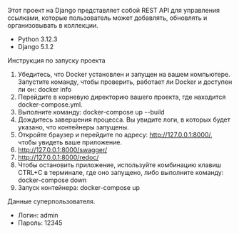 Этот проект на Django представляет собой REST API для управления ссылками, которые пользователь может добавлять, обновлять и организовывать в коллекции. 

- Python 3.12.3
- Django 5.1.2


Инструкция по запуску проекта

1. Убедитесь, что Docker установлен и запущен на вашем компьютере. Запустите команду, чтобы проверить, работает ли Docker и доступен ли он:
docker info
2. Перейдите в корневую директорию вашего проекта, где находится docker-compose.yml.
3. Выполните команду:
docker-compose up --build
4. Дождитесь завершения процесса. Вы увидите логи, в которых будет указано, что контейнеры запущены.
5. Откройте браузер и перейдите по адресу: http://127.0.0.1:8000/, чтобы увидеть ваше приложение.
6. http://127.0.0.1:8000/swagger/
7. http://127.0.0.1:8000/redoc/
8. Чтобы остановить приложение, используйте комбинацию клавиш CTRL+C в терминале, где оно запущено, либо выполните команду: 
docker-compose down
9. Запуск контейнера: docker-compose up

Данные суперпользователя.
- Логин: admin 
- Пароль: 12345


